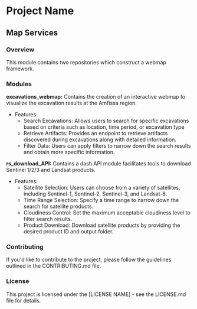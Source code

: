 # Project Name

## Map Services

### Overview
This module contains two repositories which construct a webmap framework.

### Modules
**excavations_webmap:** 
Contains the creation of an interactive webmap to visualize the excavation results at the Amfissa region.
- Features:
    - Search Excavations: Allows users to search for specific excavations based on criteria such as location, time period, or excavation type
    - Retrieve Artifacts: Provides an endpoint to retrieve artifacts discovered during excavations along with detailed information.
    - Filter Data: Users can apply filters to narrow down the search results and obtain more specific information.

**rs_download_API:** 
Contains a dash API module facilitates tools to download Sentinel 1/2/3 and Landsat products.
- Features:
    - Satellite Selection: Users can choose from a variety of satellites, including Sentinel-1, Sentinel-2, Sentinel-3, and Landsat-8.
    - Time Range Selection: Specify a time range to narrow down the search for satellite products.
    - Cloudiness Control: Set the maximum acceptable cloudiness level to filter search results.
    - Product Download: Download satellite products by providing the desired product ID and output folder.

### Contributing
If you'd like to contribute to the project, please follow the guidelines outlined in the CONTRIBUTING.md file.

### License
This project is licensed under the [LICENSE NAME] - see the LICENSE.md file for details.